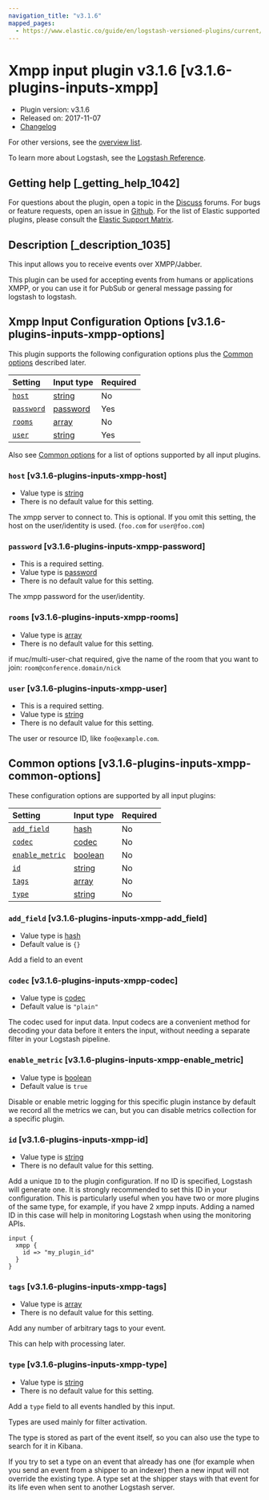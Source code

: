 ```yaml
---
navigation_title: "v3.1.6"
mapped_pages:
  - https://www.elastic.co/guide/en/logstash-versioned-plugins/current/v3.1.6-plugins-inputs-xmpp.html
---
```


# Xmpp input plugin v3.1.6 [v3.1.6-plugins-inputs-xmpp]

* Plugin version: v3.1.6
* Released on: 2017-11-07
* [Changelog](https://github.com/logstash-plugins/logstash-input-xmpp/blob/v3.1.6/CHANGELOG.md)

For other versions, see the [overview list](input-xmpp-index.md).

To learn more about Logstash, see the [Logstash Reference](https://www.elastic.co/guide/en/logstash/current/index.html).

## Getting help [_getting_help_1042]

For questions about the plugin, open a topic in the [Discuss](http://discuss.elastic.co) forums. For bugs or feature requests, open an issue in [Github](https://github.com/logstash-plugins/logstash-input-xmpp). For the list of Elastic supported plugins, please consult the [Elastic Support Matrix](https://www.elastic.co/support/matrix#matrix_logstash_plugins).

## Description [_description_1035]

This input allows you to receive events over XMPP/Jabber.

This plugin can be used for accepting events from humans or applications XMPP, or you can use it for PubSub or general message passing for logstash to logstash.

## Xmpp Input Configuration Options [v3.1.6-plugins-inputs-xmpp-options]

This plugin supports the following configuration options plus the [Common options](v3-1-6-plugins-inputs-xmpp.md#v3.1.6-plugins-inputs-xmpp-common-options) described later.

| Setting | Input type | Required |
| :- | :- | :- |
| [`host`](v3-1-6-plugins-inputs-xmpp.md#v3.1.6-plugins-inputs-xmpp-host) | [string](/lsr/value-types.md#string) | No |
| [`password`](v3-1-6-plugins-inputs-xmpp.md#v3.1.6-plugins-inputs-xmpp-password) | [password](/lsr/value-types.md#password) | Yes |
| [`rooms`](v3-1-6-plugins-inputs-xmpp.md#v3.1.6-plugins-inputs-xmpp-rooms) | [array](/lsr/value-types.md#array) | No |
| [`user`](v3-1-6-plugins-inputs-xmpp.md#v3.1.6-plugins-inputs-xmpp-user) | [string](/lsr/value-types.md#string) | Yes |

Also see [Common options](v3-1-6-plugins-inputs-xmpp.md#v3.1.6-plugins-inputs-xmpp-common-options) for a list of options supported by all input plugins.

### `host` [v3.1.6-plugins-inputs-xmpp-host]

* Value type is [string](/lsr/value-types.md#string)
* There is no default value for this setting.

The xmpp server to connect to. This is optional. If you omit this setting, the host on the user/identity is used. (`foo.com` for `user@foo.com`)

### `password` [v3.1.6-plugins-inputs-xmpp-password]

* This is a required setting.
* Value type is [password](/lsr/value-types.md#password)
* There is no default value for this setting.

The xmpp password for the user/identity.

### `rooms` [v3.1.6-plugins-inputs-xmpp-rooms]

* Value type is [array](/lsr/value-types.md#array)
* There is no default value for this setting.

if muc/multi-user-chat required, give the name of the room that you want to join: `room@conference.domain/nick`

### `user` [v3.1.6-plugins-inputs-xmpp-user]

* This is a required setting.
* Value type is [string](/lsr/value-types.md#string)
* There is no default value for this setting.

The user or resource ID, like `foo@example.com`.

## Common options [v3.1.6-plugins-inputs-xmpp-common-options]

These configuration options are supported by all input plugins:

| Setting | Input type | Required |
| :- | :- | :- |
| [`add_field`](v3-1-6-plugins-inputs-xmpp.md#v3.1.6-plugins-inputs-xmpp-add_field) | [hash](/lsr/value-types.md#hash) | No |
| [`codec`](v3-1-6-plugins-inputs-xmpp.md#v3.1.6-plugins-inputs-xmpp-codec) | [codec](/lsr/value-types.md#codec) | No |
| [`enable_metric`](v3-1-6-plugins-inputs-xmpp.md#v3.1.6-plugins-inputs-xmpp-enable_metric) | [boolean](/lsr/value-types.md#boolean) | No |
| [`id`](v3-1-6-plugins-inputs-xmpp.md#v3.1.6-plugins-inputs-xmpp-id) | [string](/lsr/value-types.md#string) | No |
| [`tags`](v3-1-6-plugins-inputs-xmpp.md#v3.1.6-plugins-inputs-xmpp-tags) | [array](/lsr/value-types.md#array) | No |
| [`type`](v3-1-6-plugins-inputs-xmpp.md#v3.1.6-plugins-inputs-xmpp-type) | [string](/lsr/value-types.md#string) | No |

### `add_field` [v3.1.6-plugins-inputs-xmpp-add_field]

* Value type is [hash](/lsr/value-types.md#hash)
* Default value is `{}`

Add a field to an event

### `codec` [v3.1.6-plugins-inputs-xmpp-codec]

* Value type is [codec](/lsr/value-types.md#codec)
* Default value is `"plain"`

The codec used for input data. Input codecs are a convenient method for decoding your data before it enters the input, without needing a separate filter in your Logstash pipeline.

### `enable_metric` [v3.1.6-plugins-inputs-xmpp-enable_metric]

* Value type is [boolean](/lsr/value-types.md#boolean)
* Default value is `true`

Disable or enable metric logging for this specific plugin instance by default we record all the metrics we can, but you can disable metrics collection for a specific plugin.

### `id` [v3.1.6-plugins-inputs-xmpp-id]

* Value type is [string](/lsr/value-types.md#string)
* There is no default value for this setting.

Add a unique `ID` to the plugin configuration. If no ID is specified, Logstash will generate one. It is strongly recommended to set this ID in your configuration. This is particularly useful when you have two or more plugins of the same type, for example, if you have 2 xmpp inputs. Adding a named ID in this case will help in monitoring Logstash when using the monitoring APIs.

```
input {
  xmpp {
    id => "my_plugin_id"
  }
}
```

### `tags` [v3.1.6-plugins-inputs-xmpp-tags]

* Value type is [array](/lsr/value-types.md#array)
* There is no default value for this setting.

Add any number of arbitrary tags to your event.

This can help with processing later.

### `type` [v3.1.6-plugins-inputs-xmpp-type]

* Value type is [string](/lsr/value-types.md#string)
* There is no default value for this setting.

Add a `type` field to all events handled by this input.

Types are used mainly for filter activation.

The type is stored as part of the event itself, so you can also use the type to search for it in Kibana.

If you try to set a type on an event that already has one (for example when you send an event from a shipper to an indexer) then a new input will not override the existing type. A type set at the shipper stays with that event for its life even when sent to another Logstash server.
